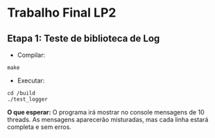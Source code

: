 # Trabalho Final LP2

## Etapa 1: Teste de biblioteca de Log

- Compilar:
```
make
```

- Executar:
```
cd /build
./test_logger
```

**O que esperar:**
O programa irá mostrar no console mensagens de 10 threads.
As mensagens aparecerão misturadas, mas cada linha estará completa e sem erros.
